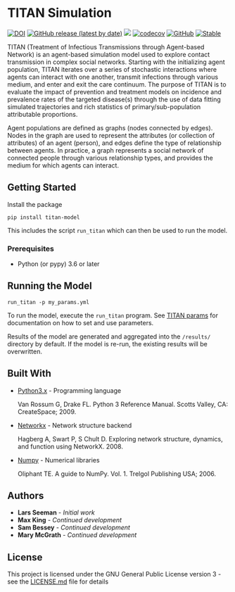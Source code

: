 # TITAN Simulation
[![DOI](https://zenodo.org/badge/80315242.svg)](https://zenodo.org/badge/latestdoi/80315242)
[![GitHub release (latest by date)](https://img.shields.io/github/v/release/pph-collective/TITAN)](https://github.com/pph-collective/TITAN/releases/latest/) [![](https://github.com/pph-collective/TITAN/workflows/Unit%20Tests/badge.svg)](https://github.com/pph-collective/TITAN/actions) [![codecov](https://codecov.io/gh/pph-collective/TITAN/branch/develop/graph/badge.svg?token=wjkExshhyh)](https://codecov.io/gh/pph-collective/TITAN) [![GitHub](https://img.shields.io/github/license/pph-collective/TITAN)](https://github.com/pph-collective/TITAN/blob/develop/LICENSE) [![Stable](https://img.shields.io/badge/docs-stable-blue.svg)](https://pph-collective.github.io/TITAN/)

TITAN (Treatment of Infectious Transmissions through Agent-based Network) is an agent-based simulation model used to explore contact transmission in complex social networks. Starting with the initializing agent population, TITAN iterates over a series of stochastic interactions where agents can interact with one another, transmit infections through various medium, and enter and exit the care continuum. The purpose of TITAN is to evaluate the impact of prevention and treatment models on incidence and prevalence rates of the targeted disease(s) through the use of data fitting simulated trajectories and rich statistics of primary/sub-population attributable proportions.

Agent populations are defined as graphs (nodes connected by edges). Nodes in the graph are used to represent the attributes (or collection of attributes) of an agent (person), and edges define the type of relationship between agents. In practice, a graph represents a social network of connected people through various relationship types, and provides the medium for which agents can interact.

## Getting Started

Install the package

```
pip install titan-model
```

This includes the script `run_titan` which can then be used to run the model.

### Prerequisites

* Python (or pypy) 3.6 or later

## Running the Model

```
run_titan -p my_params.yml
```

To run the model, execute the `run_titan` program. See [TITAN params](https://pph-collective.github.io/titan-params-app) for documentation on how to set and use parameters.

Results of the model are generated and aggregated into the `/results/` directory by default. If the model is re-run, the existing results will be overwritten.


## Built With
* [Python3.x](https://www.python.org/downloads/release/python-374/) - Programming language

  Van Rossum G, Drake FL. Python 3 Reference Manual. Scotts Valley, CA: CreateSpace; 2009.

* [Networkx](https://networkx.github.io/) - Network structure backend

  Hagberg A, Swart P, S Chult D. Exploring network structure, dynamics, and function using NetworkX. 2008.

* [Numpy](http://www.numpy.org/) - Numerical libraries

  Oliphant TE. A guide to NumPy. Vol. 1. Trelgol Publishing USA; 2006.

## Authors

* **Lars Seeman** - *Initial work*
* **Max King** - *Continued development*
* **Sam Bessey** - *Continued development*
* **Mary McGrath** - *Continued development*

## License

This project is licensed under the GNU General Public License version 3 - see the [LICENSE.md](LICENSE.md) file for details
